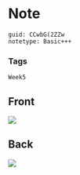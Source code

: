 # Note
```
guid: CCwbG(2ZZw
notetype: Basic+++
```

### Tags
```
Week5
```

## Front
<img src="paste-85ca52ee96b0d7be1fe538b2f9469c910226f74e.jpg">

## Back
<img src="paste-f83cef4df5846dc885f739c11dfefdd3851ce0c4.jpg">
